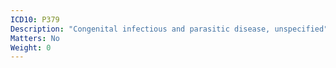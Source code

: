 ```yaml
---
ICD10: P379
Description: "Congenital infectious and parasitic disease, unspecified"
Matters: No
Weight: 0
---
```

